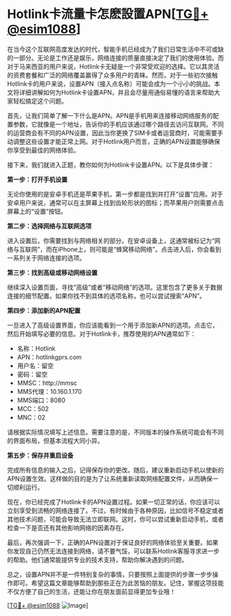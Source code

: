 # Hotlink卡流量卡怎麽設置APN[[TG💪+ @esim1088](https://t.me/s/esim1088)]

在当今这个互联网高度发达的时代，智能手机已经成为了我们日常生活中不可或缺的一部分。无论是工作还是娱乐，网络连接的质量直接决定了我们的使用体验。而对于马来西亚的用户来说，Hotlink卡无疑是一个非常受欢迎的选择。它以其灵活的资费套餐和广泛的网络覆盖赢得了众多用户的青睐。然而，对于一些初次接触Hotlink卡的用户来说，设置APN（接入点名称）可能会成为一个小小的挑战。本文将详细讲解如何为Hotlink卡设置APN，并且会尽量用通俗易懂的语言来帮助大家轻松搞定这个问题。

首先，让我们简单了解一下什么是APN。APN是手机用来连接移动网络服务的配置参数，它就像是一个地址，告诉你的手机应该通过哪个路径去访问互联网。不同的运营商会有不同的APN设置，因此当你更换了SIM卡或者运营商时，可能需要手动调整这些设置才能正常上网。对于Hotlink用户而言，正确的APN设置能够确保你享受到最佳的网络体验。

接下来，我们就进入正题，教你如何为Hotlink卡设置APN。以下是具体步骤：

**第一步：打开手机设置**

无论你使用的是安卓手机还是苹果手机，第一步都是找到并打开“设置”应用。对于安卓用户来说，通常可以在主屏幕上找到齿轮形状的图标；而苹果用户则需要点击屏幕上的“设置”按钮。

**第二步：选择网络与互联网选项**

进入设置后，你需要找到与网络相关的部分。在安卓设备上，这通常被标记为“网络与互联网”，而在iPhone上，则可能是“蜂窝移动网络”。点击进入后，你会看到一系列关于网络连接的选项。

**第三步：找到高级或移动网络设置**

继续深入设置页面，寻找“高级”或者“移动网络”的选项。这里包含了更多关于数据连接的细节配置。如果你找不到具体的选项名称，也可以尝试搜索“APN”。

**第四步：添加新的APN配置**

一旦进入了高级设置界面，你应该能看到一个用于添加新APN的选项。点击它，然后开始填写必要的信息。对于Hotlink卡，推荐使用的APN通常如下：

- 名称：Hotlink
- APN：hotlinkgprs.com
- 用户名：留空
- 密码：留空
- MMSC：http://mmsc
- MMS代理：10.160.1.170
- MMS端口：8080
- MCC：502
- MNC：02

请根据实际情况填写上述信息。需要注意的是，不同版本的操作系统可能会有不同的界面布局，但基本流程大同小异。

**第五步：保存并重启设备**

完成所有信息的输入之后，记得保存你的更改。随后，建议重新启动手机以使新的APN设置生效。这样做的目的是为了让系统重新读取网络配置文件，从而确保一切顺利运行。

现在，你已经完成了Hotlink卡的APN设置过程。如果一切正常的话，你应该可以立刻享受到流畅的网络连接了。不过，有时候由于各种原因，比如信号不稳定或者其他技术问题，可能会导致无法立即联网。这时，你可以尝试重新启动手机，或者检查一下是否还有其他影响网络的因素存在。

最后，再次强调一下，正确的APN设置对于保证良好的网络体验至关重要。如果你发现自己仍然无法连接到网络，请不要气馁，可以联系Hotlink客服寻求进一步的帮助。他们通常能提供专业的技术支持，帮助你解决遇到的问题。

总之，设置APN并不是一件特别复杂的事情，只要按照上面提供的步骤一步步操作即可。希望这篇文章能够帮助到那些正在为此苦恼的朋友。记住，掌握这项技能不仅方便了自己的生活，还能让你在朋友面前显得更加专业哦！

[[TG💪+ @esim1088](https://t.me/s/esim1088) ![Image](https://i.postimg.cc/4NQfJmqS/Snipaste-2025-05-13-00-14-12.png)]